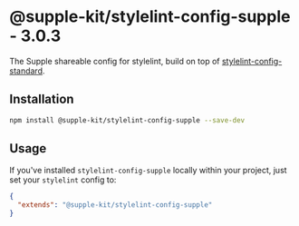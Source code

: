 # @supple-kit/stylelint-config-supple - 3.0.3
The Supple shareable config for stylelint, build on top of [stylelint-config-standard](https://github.com/stylelint/stylelint-config-standard).

## Installation

```bash
npm install @supple-kit/stylelint-config-supple --save-dev
```

## Usage

If you've installed `stylelint-config-supple` locally within your project, just set your `stylelint` config to:

```json
{
  "extends": "@supple-kit/stylelint-config-supple"
}
```
